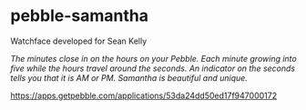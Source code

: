 pebble-samantha
===============

Watchface developed for Sean Kelly

*The minutes close in on the hours on your Pebble. 
Each minute growing into five while the hours travel around the seconds. 
An indicator on the seconds tells you that it is AM or PM. 
Samantha is beautiful and unique.*

https://apps.getpebble.com/applications/53da24dd50ed17f947000172
